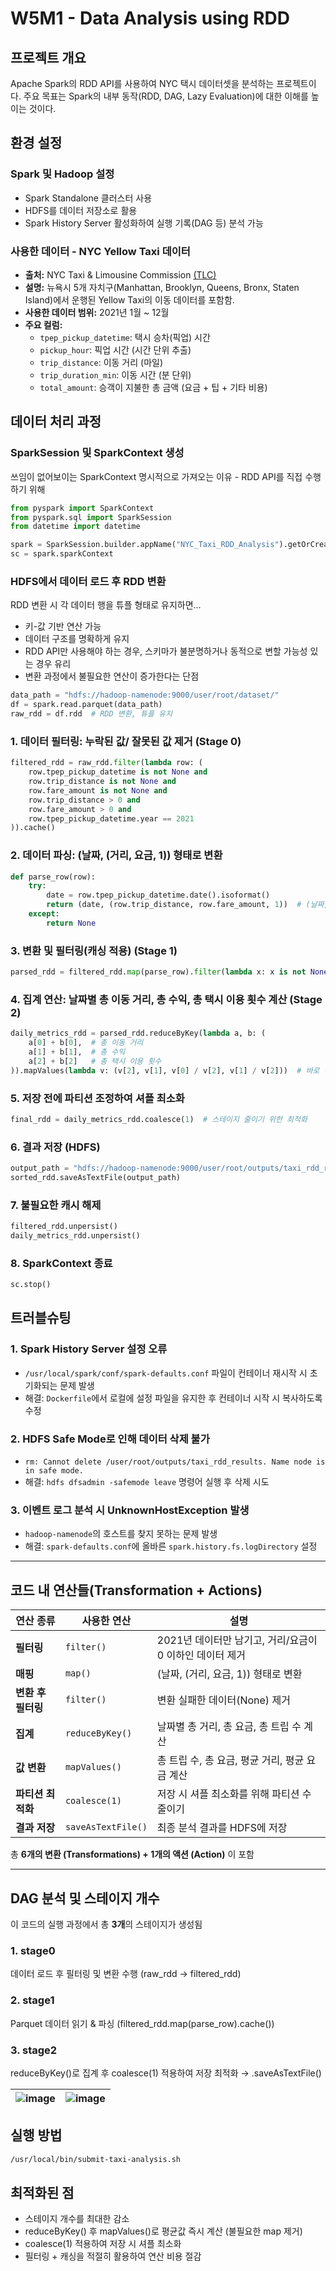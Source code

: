 # W5M1 - Data Analysis using RDD

## 프로젝트 개요
Apache Spark의 RDD API를 사용하여 NYC 택시 데이터셋을 분석하는 프로젝트이다. 주요 목표는 Spark의 내부 동작(RDD, DAG, Lazy Evaluation)에 대한 이해를 높이는 것이다.

## 환경 설정
### Spark 및 Hadoop 설정
- Spark Standalone 클러스터 사용
- HDFS를 데이터 저장소로 활용
- Spark History Server 활성화하여 실행 기록(DAG 등) 분석 가능

### 사용한 데이터 - NYC Yellow Taxi 데이터
- **출처:** NYC Taxi & Limousine Commission [(TLC)](https://www.nyc.gov/site/tlc/about/tlc-trip-record-data.page)
- **설명:** 뉴욕시 5개 자치구(Manhattan, Brooklyn, Queens, Bronx, Staten Island)에서 운행된 Yellow Taxi의 이동 데이터를 포함함.
- **사용한 데이터 범위:** 2021년 1월 ~ 12월
- **주요 컬럼:**
  - `tpep_pickup_datetime`: 택시 승차(픽업) 시간
  - `pickup_hour`: 픽업 시간 (시간 단위 추출)
  - `trip_distance`: 이동 거리 (마일)
  - `trip_duration_min`: 이동 시간 (분 단위)
  - `total_amount`: 승객이 지불한 총 금액 (요금 + 팁 + 기타 비용)

## 데이터 처리 과정

### SparkSession 및 SparkContext 생성
쓰임이 없어보이는 SparkContext 명시적으로 가져오는 이유 - RDD API를 직접 수행하기 위해 
```python
from pyspark import SparkContext
from pyspark.sql import SparkSession
from datetime import datetime

spark = SparkSession.builder.appName("NYC_Taxi_RDD_Analysis").getOrCreate()
sc = spark.sparkContext
```

### HDFS에서 데이터 로드 후 RDD 변환
RDD 변환 시 각 데이터 행을 튜플 형태로 유지하면...
- 키-값 기반 연산 가능
- 데이터 구조를 명확하게 유지
- RDD API만 사용해야 하는 경우, 스키마가 불분명하거나 동적으로 변할 가능성 있는 경우 유리
- 변환 과정에서 불필요한 연산이 증가한다는 단점
```python
data_path = "hdfs://hadoop-namenode:9000/user/root/dataset/"
df = spark.read.parquet(data_path)
raw_rdd = df.rdd  # RDD 변환, 튜플 유지
```

### 1. 데이터 필터링: 누락된 값/ 잘못된 값 제거 (Stage 0)
```python
filtered_rdd = raw_rdd.filter(lambda row: (
    row.tpep_pickup_datetime is not None and 
    row.trip_distance is not None and    
    row.fare_amount is not None and
    row.trip_distance > 0 and 
    row.fare_amount > 0 and
    row.tpep_pickup_datetime.year == 2021
)).cache()
```

### 2. 데이터 파싱: (날짜, (거리, 요금, 1)) 형태로 변환
```python
def parse_row(row):
    try:
        date = row.tpep_pickup_datetime.date().isoformat()
        return (date, (row.trip_distance, row.fare_amount, 1))  # (날짜, (총 거리, 총 요금, 트립 수))
    except:
        return None
```

### 3. 변환 및 필터링(캐싱 적용) (Stage 1)
```python
parsed_rdd = filtered_rdd.map(parse_row).filter(lambda x: x is not None).cache()
```

### 4. 집계 연산: 날짜별 총 이동 거리, 총 수익, 총 택시 이용 횟수 계산 (Stage 2)
```python
daily_metrics_rdd = parsed_rdd.reduceByKey(lambda a, b: (
    a[0] + b[0],  # 총 이동 거리
    a[1] + b[1],  # 총 수익
    a[2] + b[2]   # 총 택시 이용 횟수
)).mapValues(lambda v: (v[2], v[1], v[0] / v[2], v[1] / v[2]))  # 바로 평균 계산
```

### 5. 저장 전에 파티션 조정하여 셔플 최소화
```python
final_rdd = daily_metrics_rdd.coalesce(1)  # 스테이지 줄이기 위한 최적화
```

### 6. 결과 저장 (HDFS)
```python
output_path = "hdfs://hadoop-namenode:9000/user/root/outputs/taxi_rdd_results"
sorted_rdd.saveAsTextFile(output_path)
```
### 7. 불필요한 캐시 해제
```python
filtered_rdd.unpersist()
daily_metrics_rdd.unpersist()
```

### 8. SparkContext 종료
```python
sc.stop()
```

## 트러블슈팅
### 1. Spark History Server 설정 오류
- `/usr/local/spark/conf/spark-defaults.conf` 파일이 컨테이너 재시작 시 초기화되는 문제 발생
- 해결: `Dockerfile`에서 로컬에 설정 파일을 유지한 후 컨테이너 시작 시 복사하도록 수정

### 2. HDFS Safe Mode로 인해 데이터 삭제 불가
- `rm: Cannot delete /user/root/outputs/taxi_rdd_results. Name node is in safe mode.`
- 해결: `hdfs dfsadmin -safemode leave` 명령어 실행 후 삭제 시도

### 3. 이벤트 로그 분석 시 UnknownHostException 발생
- `hadoop-namenode`의 호스트를 찾지 못하는 문제 발생
- 해결: `spark-defaults.conf`에 올바른 `spark.history.fs.logDirectory` 설정
---
## 코드 내 연산들(Transformation + Actions)
| 연산 종류 | 사용한 연산 | 설명 |  
|-----------|----------------|----------------------------------------------|  
| **필터링** | `filter()` | 2021년 데이터만 남기고, 거리/요금이 0 이하인 데이터 제거 |  
| **매핑** | `map()` | (날짜, (거리, 요금, 1)) 형태로 변환 |  
| **변환 후 필터링** | `filter()` | 변환 실패한 데이터(None) 제거 |  
| **집계** | `reduceByKey()` | 날짜별 총 거리, 총 요금, 총 트립 수 계산 |  
| **값 변환** | `mapValues()` | 총 트립 수, 총 요금, 평균 거리, 평균 요금 계산 |  
| **파티션 최적화** | `coalesce(1)` | 저장 시 셔플 최소화를 위해 파티션 수 줄이기 |  
| **결과 저장** | `saveAsTextFile()` | 최종 분석 결과를 HDFS에 저장 |  

총  **6개의 변환 (Transformations) + 1개의 액션 (Action)** 이 포함

---
## DAG 분석 및 스테이지 개수
이 코드의 실행 과정에서 총 **3개**의 스테이지가 생성됨

### 1. stage0
데이터 로드 후 필터링 및 변환 수행 (raw_rdd -> filtered_rdd)

### 2. stage1
Parquet 데이터 읽기 & 파싱 (filtered_rdd.map(parse_row).cache())

### 3. stage2
reduceByKey()로 집계 후 coalesce(1) 적용하여 저장 최적화 → .saveAsTextFile()


![image](./readme_image/stage0.png) | ![image](./readme_image/stage1,2.png)
---|---|



## 실행 방법
```sh
/usr/local/bin/submit-taxi-analysis.sh
```

## 최적화된 점
- 스테이지 개수를 최대한 감소
- reduceByKey() 후 mapValues()로 평균값 즉시 계산 (불필요한 map 제거)
- coalesce(1) 적용하여 저장 시 셔플 최소화
- 필터링 + 캐싱을 적절히 활용하여 연산 비용 절감

